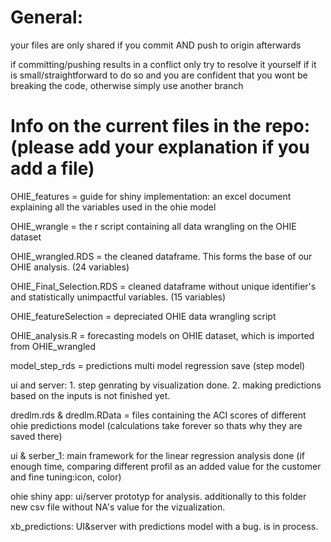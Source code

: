 # General:
your files are only shared if you commit AND push to origin afterwards
 
if committing/pushing results in a conflict only try to resolve it yourself if it is small/straightforward to do so and you are confident that you wont be breaking the code,
otherwise simply use another branch


# Info on the current files in the repo: (please add your explanation if you add a file)

OHIE_features = guide for shiny implementation: an excel document explaining all the variables used in the ohie model

OHIE_wrangle = the r script containing all data wrangling on the OHIE dataset

OHIE_wrangled.RDS = the cleaned dataframe. This forms the base of our OHIE analysis. (24 variables)

OHIE_Final_Selection.RDS = cleaned dataframe without unique identifier's and statistically unimpactful variables. (15 variables)

OHIE_featureSelection = depreciated OHIE data wrangling script

OHIE_analysis.R = forecasting models on OHIE dataset, which is imported from OHIE_wrangled

model_step_rds = predictions multi model regression save (step model)

ui and server: 1. step genrating by visualization done. 2. making predictions based on the inputs is not finished yet.

dredlm.rds & dredlm.RData = files containing the ACI scores of different ohie predictions model (calculations take forever so thats why they are saved there)

ui & serber_1: main framework for the linear regression analysis done (if enough time, comparing different profil as an added value for the customer and fine tuning:icon, color)

ohie shiny app: ui/server prototyp for analysis. additionally to this folder new csv file without NA's value for the vizualization. 

xb_predictions: UI&server with predictions model with a bug. is in process.
